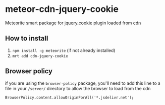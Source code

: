 meteor-cdn-jquery-cookie
========================

Meteorite smart package for [jquery.cookie](https://github.com/carhartl/jquery-cookie) plugin loaded from [cdn](http://www.jsdelivr.net)


## How to install
1. `npm install -g meteorite` (if not already installed)
2. `mrt add cdn-jquery-cookie`

## Browser policy
if you are using the `browser-policy` package, you'll need to add this line to a file in your `/server/` directory to allow the browser to load from the cdn
```
BrowserPolicy.content.allowOriginForAll('*.jsdelivr.net');
```


